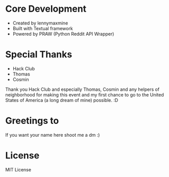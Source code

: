 # Core Development
- Created by lennymaxmine
- Built with Textual framework
- Powered by PRAW (Python Reddit API Wrapper)

# Special Thanks
- Hack Club
- Thomas
- Cosmin

Thank you Hack Club and especially Thomas, Cosmin and any helpers of neighborhood for making this event and my first chance to go to the United States of America (a long dream of mine) possible. :D 

# Greetings to
If you want your name here shoot me a dm :)

# License
MIT License